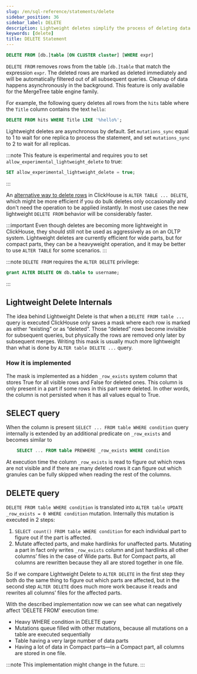 ```yaml
---
slug: /en/sql-reference/statements/delete
sidebar_position: 36
sidebar_label: DELETE
description: Lightweight deletes simplify the process of deleting data from the database.
keywords: [delete]
title: DELETE Statement
---
```


``` sql
DELETE FROM [db.]table [ON CLUSTER cluster] [WHERE expr]
```

`DELETE FROM` removes rows from the table `[db.]table` that match the expression `expr`. The deleted rows are marked as deleted immediately and will be automatically filtered out of all subsequent queries. Cleanup of data happens asynchronously in the background. This feature is only available for the MergeTree table engine family.

For example, the following query deletes all rows from the `hits` table where the `Title` column contains the text `hello`:

```sql
DELETE FROM hits WHERE Title LIKE '%hello%';
```

Lightweight deletes are asynchronous by default. Set `mutations_sync` equal to 1 to wait for one replica to process the statement, and set `mutations_sync` to 2 to wait for all replicas.

:::note
This feature is experimental and requires you to set `allow_experimental_lightweight_delete` to true:

```sql
SET allow_experimental_lightweight_delete = true;
```

:::

An [alternative way to delete rows](./alter/delete.md) in ClickHouse is `ALTER TABLE ... DELETE`, which might be more efficient if you do bulk deletes only occasionally and don't need the operation to be applied instantly. In most use cases the new lightweight `DELETE FROM` behavior will be considerably faster.

:::important
Even though deletes are becoming more lightweight in ClickHouse, they should still not be used as aggressively as on an OLTP system. Lightweight deletes are currently efficient for wide parts, but for compact parts, they can be a heavyweight operation, and it may be better to use `ALTER TABLE` for some scenarios.
:::

:::note
`DELETE FROM` requires the `ALTER DELETE` privilege:
```sql
grant ALTER DELETE ON db.table to username;
```
:::

## Lightweight Delete Internals

The idea behind Lightweight Delete is that when a `DELETE FROM table ...` query is executed ClickHouse only saves a mask where each row is marked as either “existing” or as “deleted”. Those “deleted” rows become invisible for subsequent queries, but physically the rows are removed only later by subsequent merges. Writing this mask is usually much more lightweight than what is done by `ALTER table DELETE ...` query.

### How it is implemented
The mask is implemented as a hidden `_row_exists` system column that stores True for all visible rows and False for deleted ones. This column is only present in a part if some rows in this part were deleted. In other words, the column is not persisted when it has all values equal to True.

## SELECT query
When the column is present `SELECT ... FROM table WHERE condition` query internally is extended by an additional predicate on `_row_exists` and becomes similar to 
```sql
    SELECT ... FROM table PREWHERE _row_exists WHERE condition
```
At execution time the column `_row_exists` is read to figure out which rows are not visible and if there are many deleted rows it can figure out which granules can be fully skipped when reading the rest of the columns.

## DELETE query
`DELETE FROM table WHERE condition` is translated into `ALTER table UPDATE _row_exists = 0 WHERE condition` mutation. Internally this mutation is executed in 2 steps:
1. `SELECT count() FROM table WHERE condition` for each individual part to figure out if the part is affected.
2. Mutate affected parts, and make hardlinks for unaffected parts. Mutating a part in fact only writes `_row_exists` column and just hardlinks all other columns’ files in the case of Wide parts. But for Compact parts, all columns are rewritten because they all are stored together in one file.

So if we compare Lightweight Delete to `ALTER DELETE` in the first step they both do the same thing to figure out which parts are affected, but in the second step `ALTER DELETE` does much more work because it reads and rewrites all columns’ files for the affected parts.

With the described implementation now we can see what can negatively affect 'DELETE FROM' execution time:
- Heavy WHERE condition in DELETE query
- Mutations queue filled with other mutations, because all mutations on a table are executed sequentially
- Table having a very large number of data parts
- Having a lot of data in Compact parts—in a Compact part, all columns are stored in one file.

:::note
This implementation might change in the future.
:::

